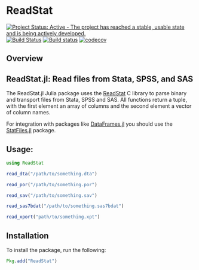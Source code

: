 # ReadStat

[![Project Status: Active - The project has reached a stable, usable state and is being actively developed.](http://www.repostatus.org/badges/latest/active.svg)](http://www.repostatus.org/#active)
[![Build Status](https://travis-ci.org/queryverse/ReadStat.jl.svg?branch=master)](https://travis-ci.org/queryverse/ReadStat.jl)
[![Build status](https://ci.appveyor.com/api/projects/status/99xmebpmtcvv7gxw/branch/master?svg=true)](https://ci.appveyor.com/project/queryverse/readstat-jl/branch/master)
[![codecov](https://codecov.io/gh/queryverse/ReadStat.jl/branch/master/graph/badge.svg)](https://codecov.io/gh/queryverse/ReadStat.jl)

## Overview

ReadStat.jl: Read files from Stata, SPSS, and SAS
--

The ReadStat.jl Julia package uses the [ReadStat](https://github.com/WizardMac/ReadStat) C library to parse binary and transport files from Stata, SPSS and SAS. All functions return a tuple, with the first element an array of columns and the second element a vector of column names.

For integration with packages like [DataFrames.jl](https://github.com/JuliaData/DataFrames.jl) you should use the [StatFiles.jl](https://github.com/queryverse/StatFiles.jl) package.

## Usage:

```julia
using ReadStat

read_dta("/path/to/something.dta")

read_por("/path/to/something.por")

read_sav("/path/to/something.sav")

read_sas7bdat("/path/to/something.sas7bdat")

read_xport("path/to/something.xpt")
```

## Installation
To install the package, run the following:

```julia
Pkg.add("ReadStat")
```
